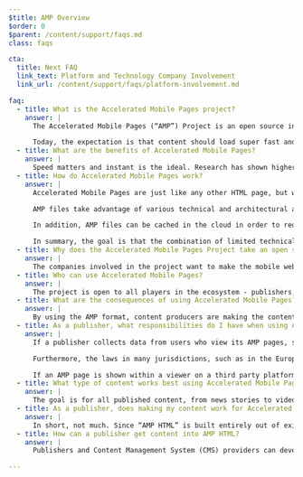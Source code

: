 ```yaml
---
$title: AMP Overview
$order: 0
$parent: /content/support/faqs.md
class: faqs

cta:
  title: Next FAQ
  link_text: Platform and Technology Company Involvement
  link_url: /content/support/faqs/platform-involvement.md

faq:
  - title: What is the Accelerated Mobile Pages project?
    answer: |
      The Accelerated Mobile Pages (“AMP”) Project is an open source initiative that came out of discussions between publishers and technology companies about the need to improve the entire mobile content ecosystem for everyone -- publishers, consumer platforms, creators, and users.

      Today, the expectation is that content should load super fast and be easy to explore. The reality is that content can take several seconds to load, or, because the user abandons the slow page, never fully loads at all. Accelerated Mobile Pages are web pages designed to load near instantaneously -- they are a step towards a better mobile web for all.
  - title: What are the benefits of Accelerated Mobile Pages?
    answer: |
      Speed matters and instant is the ideal. Research has shown higher bounce rates associated with slower-loading web pages. Using the AMP format will make it far more compelling for people to consume and engage with more content. But this isn’t just about speed and performance. We also want to promote enhanced distribution so that publishers can take advantage of the open web’s potential for their content to appear everywhere quickly -- across platforms and apps -- which can lead to more revenue via ads and subscriptions.
  - title: How do Accelerated Mobile Pages work?
    answer: |
      Accelerated Mobile Pages are just like any other HTML page, but with a limited set of allowed technical functionality that is defined and governed by the open source AMP spec. Just like all web pages, Accelerated Mobile Pages will load in any modern browser or app webview.

      AMP files take advantage of various technical and architectural approaches that prioritize speed to provide a faster experience for users. AMP developers can use a rich and growing library of web components that offer the ability to embed rich media objects like video and social posts, display advertising, or collect analytics. The goal is not to homogenize how content looks and feels, but instead to build a more common technical core between pages that speeds up load times.

      In addition, AMP files can be cached in the cloud in order to reduce the time content takes to get to a user’s mobile device. By using the AMP format, content producers are making the content in AMP files available to be cached by third parties. Under this type of framework, publishers continue to control their content, but platforms can easily cache or mirror the content for optimal delivery speed to users. Google has provided the [Google AMP Cache](https://developers.google.com/amp/cache/) that can be used by anyone at no cost, and all AMPs will be cached by the Google AMP Cache. Other companies may build their own AMP cache as well.

      In summary, the goal is that the combination of limited technical functionality with a distribution system built around caching will lead to better performing pages, and increased audience development for publishers.
  - title: Why does the Accelerated Mobile Pages Project take an open source approach?
    answer: |
      The companies involved in the project want to make the mobile web work better for all -- not just for one platform, one set of technologies, or one set of publishers. Making the project open source enables people to share and contribute their ideas and code for making the mobile web fast. We are just at the beginning of that journey and we look forward to other publishers and technology companies joining along the way.
  - title: Who can use Accelerated Mobile Pages?
    answer: |
      The project is open to all players in the ecosystem - publishers, consumer platforms, and creators. To get an idea who some of the companies and sites are who use AMP, head to the [Who page](/who).
  - title: What are the consequences of using Accelerated Mobile Pages?
    answer: |
      By using the AMP format, content producers are making the content in AMP files available to be crawled, indexed & displayed (subject to the robots exclusion protocol) and cached by third parties.
  - title: As a publisher, what responsibilities do I have when using Accelerated Mobile Pages?
    answer: |
      If a publisher collects data from users who view its AMP pages, such data collection is governed by the publisher’s privacy policy.  It is the publisher’s responsibility to disclose its privacy policy, ideally by including a link to it within each of the publisher’s AMP pages.

      Furthermore, the laws in many jurisdictions, such as in the European Union, require a publisher to give visitors information about cookies and other forms of local storage used on the publisher’s web pages (including AMP pages). In many cases, these laws also require that the publisher obtain consent.  It is the publisher’s responsibility to determine, based on its use of cookies, what type of notice would be appropriate.  Additional information and tools for generating cookie notices can be found at www.cookiechoices.org.  Note that the AMP component [amp-user-notification](https://www.ampproject.org/docs/reference/components/amp-user-notification) provides a way to display a dismissable notification to the user.

      If an AMP page is shown within a viewer on a third party platform, such as a Google AMP Viewer on Google Search, the viewer may be a hybrid environment in which the AMP publisher and the third party platform may each collect data about the user.  In such a case, data collection by each party is governed by that party’s privacy policy (i.e., in a hybrid viewer environment, data collected by the AMP publisher is governed by its privacy policy and data collected by the third party platform is governed by the platform’s privacy policy).  It is each party’s responsibility to disclose its privacy policy and comply with relevant data regulations, including European laws relating to its use of cookies.
  - title: What type of content works best using Accelerated Mobile Pages?
    answer: |
      The goal is for all published content, from news stories to videos and from blogs to photographs and GIFs, to work using Accelerated Mobile Pages.
  - title: As a publisher, does making my content work for Accelerated Mobile Pages entail more work?
    answer: |
      In short, not much. Since “AMP HTML” is built entirely out of existing web technologies, the development process mirrors the one publishers are already using today. Publishers can familiarize themselves with the [AMP HTML specification](https://www.ampproject.org/docs/reference/spec) on GitHub. For those used to the current process, we don’t expect a significant learning curve.
  - title: How can a publisher get content into AMP HTML?
    answer: |
      Publishers and Content Management System (CMS) providers can develop an integration with their CMS to generate AMP content. Automattic has already published a [WordPress AMP plugin](https://wordpress.org/plugins/amp/) and we hope that all content management systems will add support for AMP HTML pages.

---
```


